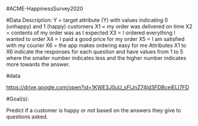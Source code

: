 #ACME-HappinessSurvey2020

#Data Description:
Y = target attribute (Y) with values indicating 0 (unhappy) and 1 (happy) customers
X1 = my order was delivered on time
X2 = contents of my order was as I expected
X3 = I ordered everything I wanted to order
X4 = I paid a good price for my order
X5 = I am satisfied with my courier
X6 = the app makes ordering easy for me
Attributes X1 to X6 indicate the responses for each question and have values from 1 to 5 where the smaller number indicates less and the higher number indicates more towards the answer.

#data

https://drive.google.com/open?id=1KWE3J0uU_sFIJnZ74Id3FDBcejELI7FD

#Goal(s):

Predict if a customer is happy or not based on the answers they give to questions asked.
